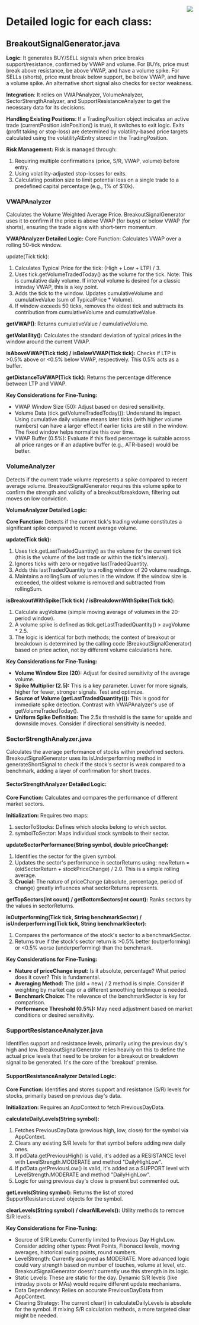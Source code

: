 <a href="https://zerodha.tech"><img src="https://zerodha.tech/static/images/github-badge.svg" align="right" /></a>
# Detailed logic for each class:

##  BreakoutSignalGenerator.java

**Logic**: It generates BUY/SELL signals when price breaks support/resistance, confirmed by VWAP and volume. For BUYs, price must break above resistance, be above VWAP, and have a volume spike. For SELLs (shorts), price must break below support, be below VWAP, and have a volume spike. An alternative short signal also checks for sector weakness.

**Integration**: It relies on VWAPAnalyzer, VolumeAnalyzer, SectorStrengthAnalyzer, and SupportResistanceAnalyzer to get the necessary data for its decisions.

**Handling Existing Positions**: If a TradingPosition object indicates an active trade (currentPosition.isInPosition() is true), it switches to exit logic. Exits (profit taking or stop-loss) are determined by volatility-based price targets calculated using the volatilityAtEntry stored in the TradingPosition.

**Risk Management:** Risk is managed through:

1. Requiring multiple confirmations (price, S/R, VWAP, volume) before entry.
2. Using volatility-adjusted stop-losses for exits.
3. Calculating position size to limit potential loss on a single trade to a predefined capital percentage (e.g., 1% of $10k).


### VWAPAnalyzer
Calculates the Volume Weighted Average Price. BreakoutSignalGenerator uses it to confirm if the price is above VWAP (for buys) or below VWAP (for shorts), ensuring the trade aligns with short-term momentum.

**VWAPAnalyzer Detailed Logic:**
Core Function: Calculates VWAP over a rolling 50-tick window.

update(Tick tick):

1. Calculates Typical Price for the tick: (High + Low + LTP) / 3.
2. Uses tick.getVolumeTradedToday() as the volume for the tick. Note: This is cumulative daily volume. If interval volume is desired for a classic intraday VWAP, this is a key point.
3. Adds the tick to the window. Updates cumulativeVolume and cumulativeValue (sum of TypicalPrice * Volume).
4. If window exceeds 50 ticks, removes the oldest tick and subtracts its contribution from cumulativeVolume and cumulativeValue.

**getVWAP()**: Returns cumulativeValue / cumulativeVolume.

**getVolatility():** Calculates the standard deviation of typical prices in the window around the current VWAP.

**isAboveVWAP(Tick tick) / isBelowVWAP(Tick tick):** Checks if LTP is >0.5% above or <0.5% below VWAP, respectively. This 0.5% acts as a buffer.

**getDistanceToVWAP(Tick tick):** Returns the percentage difference between LTP and VWAP.

**Key Considerations for Fine-Tuning:**

* VWAP Window Size (50): Adjust based on desired sensitivity.
* Volume Data (tick.getVolumeTradedToday()): Understand its impact. Using cumulative daily volume means later ticks (with higher volume numbers) can have a larger effect if earlier ticks are still in the window. The fixed window helps normalize this over time.
* VWAP Buffer (0.5%): Evaluate if this fixed percentage is suitable across all price ranges or if an adaptive buffer (e.g., ATR-based) would be better.

### VolumeAnalyzer
Detects if the current trade volume represents a spike compared to recent average volume. BreakoutSignalGenerator requires this volume spike to confirm the strength and validity of a breakout/breakdown, filtering out moves on low conviction.

**VolumeAnalyzer Detailed Logic:**

**Core Function:** Detects if the current tick's trading volume constitutes a significant spike compared to recent average volume.

**update(Tick tick):**

1. Uses tick.getLastTradedQuantity() as the volume for the current tick (this is the volume of the last trade or within the tick's interval).
2. Ignores ticks with zero or negative lastTradedQuantity.
3. Adds this lastTradedQuantity to a rolling window of 20 volume readings.
4. Maintains a rollingSum of volumes in the window. If the window size is exceeded, the oldest volume is removed and subtracted from rollingSum.

**isBreakoutWithSpike(Tick tick) / isBreakdownWithSpike(Tick tick):**

1. Calculate avgVolume (simple moving average of volumes in the 20-period window).
2. A volume spike is defined as tick.getLastTradedQuantity() > avgVolume * 2.5.
3. The logic is identical for both methods; the context of breakout or breakdown is determined by the calling code (BreakoutSignalGenerator) based on price action, not by different volume calculations here.

**Key Considerations for Fine-Tuning:**

* **Volume Window Size (20):** Adjust for desired sensitivity of the average volume.
* **Spike Multiplier (2.5):** This is a key parameter. Lower for more signals, higher for fewer, stronger signals. Test and optimize.
* **Source of Volume (getLastTradedQuantity()):** This is good for immediate spike detection. Contrast with VWAPAnalyzer's use of getVolumeTradedToday().
* **Uniform Spike Definition:** The 2.5x threshold is the same for upside and downside moves. Consider if directional sensitivity is needed.

### SectorStrengthAnalyzer.java

Calculates the average performance of stocks within predefined sectors. BreakoutSignalGenerator uses its isUnderperforming method in generateShortSignal to check if the stock's sector is weak compared to a benchmark, adding a layer of confirmation for short trades.

#### SectorStrengthAnalyzer Detailed Logic:
**Core Function:** Calculates and compares the performance of different market sectors.

**Initialization:** Requires two maps:

1. sectorToStocks: Defines which stocks belong to which sector.
2. symbolToSector: Maps individual stock symbols to their sector.

**updateSectorPerformance(String symbol, double priceChange):**

1. Identifies the sector for the given symbol.
2. Updates the sector's performance in sectorReturns using: newReturn = (oldSectorReturn + stockPriceChange) / 2.0. This is a simple rolling average.
3. **Crucial:** The nature of priceChange (absolute, percentage, period of change) greatly influences what sectorReturns represents.

**getTopSectors(int count) / getBottomSectors(int count):** Ranks sectors by the values in sectorReturns.

**isOutperforming(Tick tick, String benchmarkSector) / isUnderperforming(Tick tick, String benchmarkSector):**

1. Compares the performance of the stock's sector to a benchmarkSector.
2. Returns true if the stock's sector return is >0.5% better (outperforming) or <0.5% worse (underperforming) than the benchmark.

**Key Considerations for Fine-Tuning:**

* **Nature of priceChange input:** Is it absolute, percentage? What period does it cover? This is fundamental.
* **Averaging Method:** The (old + new) / 2 method is simple. Consider if weighting by market cap or a different smoothing technique is needed.
* **Benchmark Choice:** The relevance of the benchmarkSector is key for comparison.
* **Performance Threshold (0.5%):** May need adjustment based on market conditions or desired sensitivity.

### SupportResistanceAnalyzer.java

Identifies support and resistance levels, primarily using the previous day's high and low. BreakoutSignalGenerator relies heavily on this to define the actual price levels that need to be broken for a breakout or breakdown signal to be generated. It's the core of the 'breakout' premise.

#### SupportResistanceAnalyzer Detailed Logic:

**Core Function:** Identifies and stores support and resistance (S/R) levels for stocks, primarily based on previous day's data.

**Initialization:** Requires an AppContext to fetch PreviousDayData.

**calculateDailyLevels(String symbol):**

1. Fetches PreviousDayData (previous high, low, close) for the symbol via AppContext.
2. Clears any existing S/R levels for that symbol before adding new daily ones.
3. If pdData.getPreviousHigh() is valid, it's added as a RESISTANCE level with LevelStrength.MODERATE and method "DailyHighLow".
4. If pdData.getPreviousLow() is valid, it's added as a SUPPORT level with LevelStrength.MODERATE and method "DailyHighLow".
5. Logic for using previous day's close is present but commented out.

**getLevels(String symbol):** Returns the list of stored SupportResistanceLevel objects for the symbol.

**clearLevels(String symbol) / clearAllLevels():** Utility methods to remove S/R levels.

**Key Considerations for Fine-Tuning:**

* Source of S/R Levels: Currently limited to Previous Day High/Low. Consider adding other types: Pivot Points, Fibonacci levels, moving averages, historical swing points, round numbers.
* LevelStrength: Currently assigned as MODERATE. More advanced logic could vary strength based on number of touches, volume at level, etc. BreakoutSignalGenerator doesn't currently use this strength in its logic.
* Static Levels: These are static for the day. Dynamic S/R levels (like intraday pivots or MAs) would require different update mechanisms.
* Data Dependency: Relies on accurate PreviousDayData from AppContext.
* Clearing Strategy: The current clear() in calculateDailyLevels is absolute for the symbol. If mixing S/R calculation methods, a more targeted clear might be needed.
